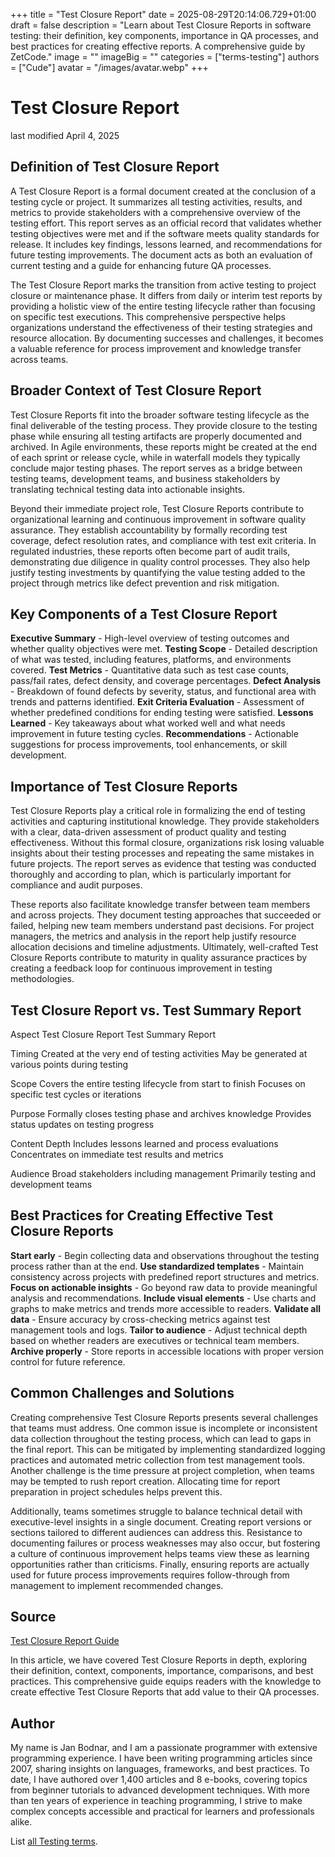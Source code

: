 +++
title = "Test Closure Report"
date = 2025-08-29T20:14:06.729+01:00
draft = false
description = "Learn about Test Closure Reports in software testing: their definition, key components, importance in QA processes, and best practices for creating effective reports. A comprehensive guide by ZetCode."
image = ""
imageBig = ""
categories = ["terms-testing"]
authors = ["Cude"]
avatar = "/images/avatar.webp"
+++

# Test Closure Report

last modified April 4, 2025

## Definition of Test Closure Report

A Test Closure Report is a formal document created at the conclusion of a testing
cycle or project. It summarizes all testing activities, results, and metrics to
provide stakeholders with a comprehensive overview of the testing effort. This
report serves as an official record that validates whether testing objectives
were met and if the software meets quality standards for release. It includes
key findings, lessons learned, and recommendations for future testing
improvements. The document acts as both an evaluation of current testing and a
guide for enhancing future QA processes.

The Test Closure Report marks the transition from active testing to project
closure or maintenance phase. It differs from daily or interim test reports by
providing a holistic view of the entire testing lifecycle rather than focusing
on specific test executions. This comprehensive perspective helps organizations
understand the effectiveness of their testing strategies and resource
allocation. By documenting successes and challenges, it becomes a valuable
reference for process improvement and knowledge transfer across teams.

## Broader Context of Test Closure Report

Test Closure Reports fit into the broader software testing lifecycle as the final
deliverable of the testing process. They provide closure to the testing phase
while ensuring all testing artifacts are properly documented and archived. In
Agile environments, these reports might be created at the end of each sprint or
release cycle, while in waterfall models they typically conclude major testing
phases. The report serves as a bridge between testing teams, development teams,
and business stakeholders by translating technical testing data into actionable
insights.

Beyond their immediate project role, Test Closure Reports contribute to
organizational learning and continuous improvement in software quality
assurance. They establish accountability by formally recording test coverage,
defect resolution rates, and compliance with test exit criteria. In regulated
industries, these reports often become part of audit trails, demonstrating due
diligence in quality control processes. They also help justify testing
investments by quantifying the value testing added to the project through
metrics like defect prevention and risk mitigation.

## Key Components of a Test Closure Report

**Executive Summary** - High-level overview of testing outcomes
and whether quality objectives were met.
**Testing Scope** - Detailed description of what was tested,
including features, platforms, and environments covered.
**Test Metrics** - Quantitative data such as test case counts,
pass/fail rates, defect density, and coverage percentages.
**Defect Analysis** - Breakdown of found defects by severity,
status, and functional area with trends and patterns identified.
**Exit Criteria Evaluation** - Assessment of whether predefined
conditions for ending testing were satisfied.
**Lessons Learned** - Key takeaways about what worked well and
what needs improvement in future testing cycles.
**Recommendations** - Actionable suggestions for process
improvements, tool enhancements, or skill development.

## Importance of Test Closure Reports

Test Closure Reports play a critical role in formalizing the end of testing
activities and capturing institutional knowledge. They provide stakeholders with
a clear, data-driven assessment of product quality and testing effectiveness.
Without this formal closure, organizations risk losing valuable insights about
their testing processes and repeating the same mistakes in future projects. The
report serves as evidence that testing was conducted thoroughly and according to
plan, which is particularly important for compliance and audit purposes.

These reports also facilitate knowledge transfer between team members and across
projects. They document testing approaches that succeeded or failed, helping new
team members understand past decisions. For project managers, the metrics and
analysis in the report help justify resource allocation decisions and timeline
adjustments. Ultimately, well-crafted Test Closure Reports contribute to
maturity in quality assurance practices by creating a feedback loop for
continuous improvement in testing methodologies.

## Test Closure Report vs. Test Summary Report

Aspect
Test Closure Report
Test Summary Report

Timing
Created at the very end of testing activities
May be generated at various points during testing

Scope
Covers the entire testing lifecycle from start to finish
Focuses on specific test cycles or iterations

Purpose
Formally closes testing phase and archives knowledge
Provides status updates on testing progress

Content Depth
Includes lessons learned and process evaluations
Concentrates on immediate test results and metrics

Audience
Broad stakeholders including management
Primarily testing and development teams

## Best Practices for Creating Effective Test Closure Reports

**Start early** - Begin collecting data and observations
throughout the testing process rather than at the end.
**Use standardized templates** - Maintain consistency across
projects with predefined report structures and metrics.
**Focus on actionable insights** - Go beyond raw data to
provide meaningful analysis and recommendations.
**Include visual elements** - Use charts and graphs to make
metrics and trends more accessible to readers.
**Validate all data** - Ensure accuracy by cross-checking
metrics against test management tools and logs.
**Tailor to audience** - Adjust technical depth based on whether
readers are executives or technical team members.
**Archive properly** - Store reports in accessible locations
with proper version control for future reference.

## Common Challenges and Solutions

Creating comprehensive Test Closure Reports presents several challenges that
teams must address. One common issue is incomplete or inconsistent data
collection throughout the testing process, which can lead to gaps in the final
report. This can be mitigated by implementing standardized logging practices and
automated metric collection from test management tools. Another challenge is the
time pressure at project completion, when teams may be tempted to rush report
creation. Allocating time for report preparation in project schedules helps
prevent this.

Additionally, teams sometimes struggle to balance technical detail with
executive-level insights in a single document. Creating report versions or
sections tailored to different audiences can address this. Resistance to
documenting failures or process weaknesses may also occur, but fostering a
culture of continuous improvement helps teams view these as learning
opportunities rather than criticisms. Finally, ensuring reports are actually
used for future process improvements requires follow-through from management to
implement recommended changes.

## Source

[Test Closure Report Guide](https://www.softwaretestinghelp.com/test-closure-report/)

In this article, we have covered Test Closure Reports in depth, exploring their
definition, context, components, importance, comparisons, and best practices.
This comprehensive guide equips readers with the knowledge to create effective
Test Closure Reports that add value to their QA processes.

## Author

My name is Jan Bodnar, and I am a passionate programmer with extensive
programming experience. I have been writing programming articles since 2007,
sharing insights on languages, frameworks, and best practices. To date, I have
authored over 1,400 articles and 8 e-books, covering topics from beginner
tutorials to advanced development techniques. With more than ten years of
experience in teaching programming, I strive to make complex concepts accessible
and practical for learners and professionals alike.

List [all Testing terms](/all/#terms-test).